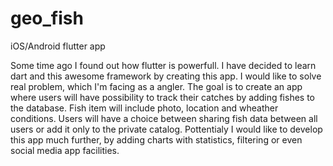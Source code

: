 # geo_fish

iOS/Android flutter app

Some time ago I found out how flutter is powerfull. I have decided to learn dart and this awesome framework by creating this app.  I would like to solve real problem, which I'm facing as a angler. The goal is to create an app where users will have possibility to track their catches by adding fishes to the database. Fish item will include photo, location and wheather conditions. Users will have a choice between sharing fish data between all users or  add it only to the private catalog. Pottentialy I would like to develop this app much further, by adding charts with statistics, filtering or even social media app facilities.

